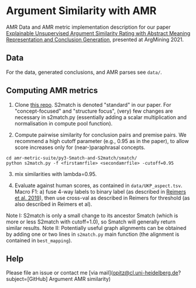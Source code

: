 # Argument Similarity with AMR

AMR Data and AMR metric implementation description for our paper [Explainable Unsupervised Argument Similarity Rating with Abstract Meaning Representation and Conclusion Generation](https://aclanthology.org/2021.argmining-1.3/), presented at ArgMining 2021.

## Data

For the data, generated conclusions, and AMR parses see `data/`.

## Computing AMR metrics

1. Clone [this repo](https://github.com/flipz357/amr-metric-suite). S2match is denoted "standard" in our paper. For "concept-focused" and "structure focus", (very) few changes are necessary in s2match.py (essentially adding a scalar multiplication and normalisation in compute pool function).

2. Compute pairwise similarity for conclusion pairs and premise pairs. We recommend a high cutoff parameter (e.g., 0.95 as in the paper), to allow score increases only for (near-)paraphrasal concepts.

```
cd amr-metric-suite/py3-Smatch-and-S2match/smatch/
python s2match.py -f <firstamrfile> <secondamrfile> -cutoff=0.95
```
3. mix similarities with lambda=0.95.

4. Evaluate against human scores, as contained in `data/UKP_aspect.tsv`. Macro F1: a) fuse 4-way labels to binary label (as described in [Reimers et al. 2019](https://arxiv.org/abs/1906.09821)), then use cross-val as described in Reimers for threshold (as also described in Reimers et al).

Note I: S2match is only a small change to its ancestor Smatch (which is more or less S2match with cutoff=1.0), so Smatch will generally return similar results.
Note II: Potentially useful graph alignments can be obtained by adding one or two lines in `s2match.py` main function (the alignment is contained in `best_mapping`).

## Help

Please file an issue or contact me [via mail](opitz@cl.uni-heidelberg.de?subject=[GitHub] Argument AMR similarity)
